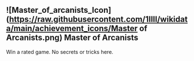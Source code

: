 ## ![Master_of_arcanists_Icon](https://raw.githubusercontent.com/1IlIl/wikidata/main/achievement_icons/Master of Arcanists.png) Master of Arcanists





Win a rated game. No secrets or tricks here.

